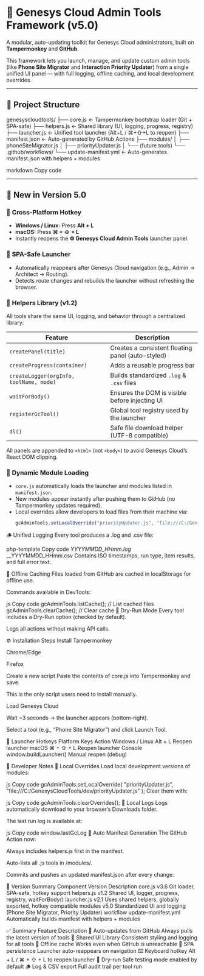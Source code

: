 # 🧭 Genesys Cloud Admin Tools Framework (v5.0)

A modular, auto-updating toolkit for Genesys Cloud administrators, built on **Tampermonkey** and **GitHub**.

This framework lets you launch, manage, and update custom admin tools (like **Phone Site Migrator** and **Interaction Priority Updater**) from a single unified UI panel — with full logging, offline caching, and local development overrides.

---

## 🧱 Project Structure

genesyscloudtools/
├── core.js ← Tampermonkey bootstrap loader (Git + SPA-safe)
├── helpers.js ← Shared library (UI, logging, progress, registry)
├── launcher.js ← Unified tool launcher (Alt+L / ⌘+⇧+L to reopen)
├── manifest.json ← Auto-generated by GitHub Actions
├── modules/
│ ├── phoneSiteMigrator.js
│ ├── priorityUpdater.js
│ └── (future tools)
└── .github/workflows/
└── update-manifest.yml ← Auto-generates manifest.json with helpers + modules

markdown
Copy code

---

## 🚀 New in Version 5.0

### 🔁 **Cross-Platform Hotkey**
- **Windows / Linux:** Press **Alt + L**
- **macOS:** Press **⌘ + ⇧ + L**
- Instantly reopens the **⚙️ Genesys Cloud Admin Tools** launcher panel.

### 🧩 **SPA-Safe Launcher**
- Automatically reappears after Genesys Cloud navigation (e.g., Admin → Architect → Routing).
- Detects route changes and rebuilds the launcher without refreshing the browser.

### 🧠 **Helpers Library (v1.2)**
All tools share the same UI, logging, and behavior through a centralized library:

| Feature | Description |
|----------|-------------|
| `createPanel(title)` | Creates a consistent floating panel (auto-styled) |
| `createProgress(container)` | Adds a reusable progress bar |
| `createLogger(orgInfo, toolName, mode)` | Builds standardized `.log` & `.csv` files |
| `waitForBody()` | Ensures the DOM is visible before injecting UI |
| `registerGcTool()` | Global tool registry used by the launcher |
| `dl()` | Safe file download helper (UTF-8 compatible) |

All panels are appended to `<html>` (not `<body>`) to avoid Genesys Cloud’s React DOM clipping.

### 🧩 **Dynamic Module Loading**
- `core.js` automatically loads the launcher and modules listed in `manifest.json`.
- New modules appear instantly after pushing them to GitHub (no Tampermonkey updates required).
- Local overrides allow developers to load files from their machine via:
  ```js
  gcAdminTools.setLocalOverride("priorityUpdater.js", "file:///C:/GenesysCloudTools/dev/priorityUpdater.js");
🪵 Unified Logging
Every tool produces a .log and .csv file:

php-template
Copy code
<OrgShort>_<ToolName>_<Mode>_YYYYMMDD_HHmm.log
<OrgShort>_<ToolName>_<Mode>_YYYYMMDD_HHmm.csv
Contains ISO timestamps, run type, item results, and full error text.

💾 Offline Caching
Files loaded from GitHub are cached in localStorage for offline use.

Commands available in DevTools:

js
Copy code
gcAdminTools.listCache();   // List cached files
gcAdminTools.clearCache();  // Clear cache
🧪 Dry-Run Mode
Every tool includes a Dry-Run option (checked by default).

Logs all actions without making API calls.

⚙️ Installation Steps
Install Tampermonkey

Chrome/Edge

Firefox

Create a new script
Paste the contents of core.js into Tampermonkey and save.

This is the only script users need to install manually.

Load Genesys Cloud

Wait ~3 seconds → the launcher appears (bottom-right).

Select a tool (e.g., “Phone Site Migrator”) and click Launch Tool.

🧭 Launcher Hotkeys
Platform	Keys	Action
Windows / Linux	Alt + L	Reopen launcher
macOS	⌘ + ⇧ + L	Reopen launcher
Console	window.buildLauncher()	Manual reopen (debug)

🧠 Developer Notes
🧩 Local Overrides
Load local development versions of modules:

js
Copy code
gcAdminTools.setLocalOverride(
  "priorityUpdater.js",
  "file:///C:/GenesysCloudTools/dev/priorityUpdater.js"
);
Clear them with:

js
Copy code
gcAdminTools.clearOverrides();
🧩 Local Logs
Logs automatically download to your browser’s Downloads folder.

The last run log is available at:

js
Copy code
window.lastGcLog
🧱 Auto Manifest Generation
The GitHub Action now:

Always includes helpers.js first in the manifest.

Auto-lists all .js tools in /modules/.

Commits and pushes an updated manifest.json after every change.

🧩 Version Summary
Component	Version	Description
core.js	v3.6	Git loader, SPA-safe, hotkey support
helpers.js	v1.2	Shared UI, logger, progress, registry, waitForBody()
launcher.js	v2.1	Uses shared helpers, globally exported, hotkey compatible
modules	v5.0	Standardized UI and logging (Phone Site Migrator, Priority Updater)
workflow	update-manifest.yml	Automatically builds manifest with helpers + modules

✅ Summary
Feature	Description
🔄 Auto-updates from GitHub	Always pulls the latest version of tools
🧩 Shared UI Library	Consistent styling and logging for all tools
💾 Offline cache	Works even when GitHub is unreachable
🧠 SPA persistence	Launcher auto-reappears on navigation
⌨️ Keyboard hotkey	Alt + L / ⌘ + ⇧ + L to reopen launcher
🧪 Dry-run	Safe testing mode enabled by default
🪵 Log & CSV export	Full audit trail per tool run